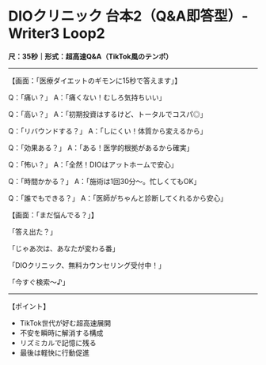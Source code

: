 # DIOクリニック 台本2（Q&A即答型）- Writer3 Loop2
**尺：35秒｜形式：超高速Q&A（TikTok風のテンポ）**

---

【画面：「医療ダイエットのギモンに15秒で答えます」】

Q：「痛い？」
A：「痛くない！むしろ気持ちいい」

Q：「高い？」
A：「初期投資はするけど、トータルでコスパ◎」

Q：「リバウンドする？」
A：「しにくい！体質から変えるから」

Q：「効果ある？」
A：「ある！医学的根拠があるから確実」

Q：「怖い？」
A：「全然！DIOはアットホームで安心」

Q：「時間かかる？」
A：「施術は1回30分〜。忙しくてもOK」

Q：「誰でもできる？」
A：「医師がちゃんと診断してくれるから安心」

【画面：「まだ悩んでる？」】

「答え出た？」

「じゃあ次は、あなたが変わる番」

「DIOクリニック、無料カウンセリング受付中！」

「今すぐ検索〜♪」

---

【ポイント】
- TikTok世代が好む超高速展開
- 不安を瞬時に解消する構成
- リズミカルで記憶に残る
- 最後は軽快に行動促進